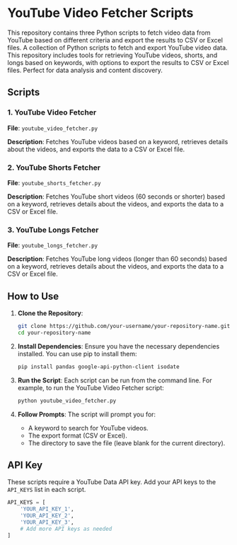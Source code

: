 # YouTube Video Fetcher Scripts

This repository contains three Python scripts to fetch video data from YouTube based on different criteria and export the results to CSV or Excel files.
A collection of Python scripts to fetch and export YouTube video data. This repository includes tools for retrieving YouTube videos, shorts, and longs based on keywords, with options to export the results to CSV or Excel files. Perfect for data analysis and content discovery.


## Scripts

### 1. YouTube Video Fetcher

**File**: `youtube_video_fetcher.py`

**Description**: 
Fetches YouTube videos based on a keyword, retrieves details about the videos, and exports the data to a CSV or Excel file.

### 2. YouTube Shorts Fetcher

**File**: `youtube_shorts_fetcher.py`

**Description**: 
Fetches YouTube short videos (60 seconds or shorter) based on a keyword, retrieves details about the videos, and exports the data to a CSV or Excel file.

### 3. YouTube Longs Fetcher

**File**: `youtube_longs_fetcher.py`

**Description**: 
Fetches YouTube long videos (longer than 60 seconds) based on a keyword, retrieves details about the videos, and exports the data to a CSV or Excel file.

## How to Use

1. **Clone the Repository**:
    ```sh
    git clone https://github.com/your-username/your-repository-name.git
    cd your-repository-name
    ```

2. **Install Dependencies**:
    Ensure you have the necessary dependencies installed. You can use pip to install them:
    ```sh
    pip install pandas google-api-python-client isodate
    ```

3. **Run the Script**:
    Each script can be run from the command line. For example, to run the YouTube Video Fetcher script:
    ```sh
    python youtube_video_fetcher.py
    ```

4. **Follow Prompts**:
    The script will prompt you for:
    - A keyword to search for YouTube videos.
    - The export format (CSV or Excel).
    - The directory to save the file (leave blank for the current directory).

## API Key

These scripts require a YouTube Data API key. Add your API keys to the `API_KEYS` list in each script.

```python
API_KEYS = [
    'YOUR_API_KEY_1',
    'YOUR_API_KEY_2',
    'YOUR_API_KEY_3',
    # Add more API keys as needed
]
